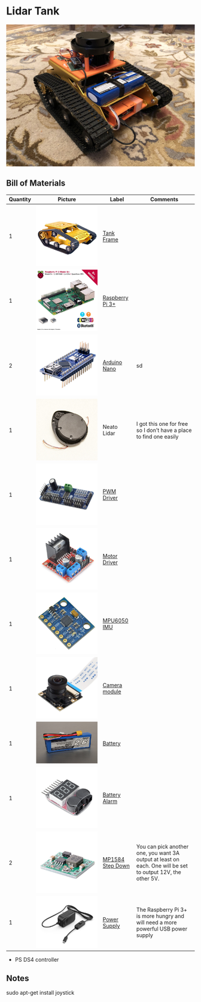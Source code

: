 # Lidar Tank

![Final Product](./images/final_assembly.png)

## Bill of Materials

|Quantity|Picture|Label|Comments|
|---|---|---|---|
|1|![img](./images/tank_frame.jpg)|[Tank Frame](https://www.amazon.com/gp/product/B077Z4GYLB/ref=oh_aui_detailpage_o02_s00?ie=UTF8&psc=1)||
|1|![img](./images/raspberry_pi.jpg)|[Raspberry Pi 3+](https://www.amazon.com/gp/product/B07BC6WH7V/ref=oh_aui_detailpage_o02_s00?ie=UTF8&psc=1)||
|2|![img](./images/arduino_nano.jpg)|[Arduino Nano](https://www.amazon.com/dp/B01MSYWE6B/ref=sspa_dk_detail_2?psc=1&pd_rd_i=B01MSYWE6B)|sd|
|1|![img](./images/neato_lidar.jpg)|Neato Lidar|I got this one for free so I don't have a place to find one easily|
|1|![img](./images/pwm_driver.jpg)|[PWM Driver](https://www.amazon.com/gp/product/B014KTSMLA/ref=oh_aui_detailpage_o05_s00?ie=UTF8&psc=1)||
|1|![img](./images/motor_driver.jpg)|[Motor Driver](https://www.amazon.com/gp/product/B078D7DR9V/ref=oh_aui_detailpage_o05_s00?ie=UTF8&psc=1)||
|1|![img](./images/MPU6050.jpg)|[MPU6050 IMU](https://www.amazon.com/Diymore-MPU-6050-Gyroscope-Accelerometer-Arduino/dp/B06XVXPZDP?keywords=imu&qid=1540629065&sr=8-13&ref=sr_1_13)||
|1|![img](./images/camera.jpg)|[Camera module](https://www.amazon.com/gp/product/B00N1YJKFS/ref=oh_aui_detailpage_o00_s00?ie=UTF8&psc=1)||
|1|![img](./images/battery.jpg)|[Battery](https://hobbyking.com/en_us/turnigy-2650mah-4s-20c-lipo-pack.html)||
|1|![img](./images/battery_alarm.jpg)|[Battery Alarm](https://www.amazon.com/gp/product/B072JSLP66/ref=oh_aui_detailpage_o00_s01?)||
|2|![img](./images/MP1584EN.jpg)|[MP1584 Step Down](https://www.amazon.com/dp/B014Y3OT6Y/?coliid=I3SWYFK11098NR&colid=1QIA5LXOGB0GS&psc=0&ref_=lv_ov_lig_dp_it)|You can pick another one, you want 3A output at least on each. One will be set to output 12V, the other 5V.|
|1|![img](./images/power_supply.jpg)|[Power Supply](https://www.amazon.com/gp/product/B01N336XEU/ref=oh_aui_detailpage_o05_s00?ie=UTF8&psc=1)|The Raspberry Pi 3+ is more hungry and will need a more powerful USB power supply|


+ PS DS4 controller





## Notes
sudo apt-get install joystick

